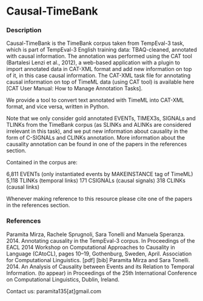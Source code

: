 # Causal-TimeBank

### Description

Causal-TimeBank is the TimeBank corpus taken from TempEval-3 task, which is part of TempEval-3 English training data: TBAQ-cleaned, annotated with causal information. The annotation was performed using the CAT tool (Bartalesi Lenzi et al., 2012), a web-based application with a plugin to import annotated data in CAT-XML format and add new information on top of it, in this case causal information. The CAT-XML task file for annotating causal information on top of TimeML data (using CAT tool) is available here [CAT User Manual: How to Manage Annotation Tasks].

We provide a tool to convert text annotated with TimeML into CAT-XML format, and vice versa, written in Python.

Note that we only consider gold annotated EVENTs, TIMEX3s, SIGNALs and TLINKs from the TimeBank corpus (as SLINKs and ALINKs are considered irrelevant in this task), and we put new information about causality in the form of C-SIGNALs and CLINKs annotation. More information about the causality annotation can be found in one of the papers in the references section.

Contained in the corpus are:

6,811 EVENTs (only instantiated events by MAKEINSTANCE tag of TimeML)
5,118 TLINKs (temporal links)
171 CSIGNALs (causal signals)
318 CLINKs (causal links)

Whenever making reference to this resource please cite one of the papers in the references section.

### References

Paramita Mirza, Rachele Sprugnoli, Sara Tonelli and Manuela Speranza. 2014. Annotating causality in the TempEval-3 corpus. In Proceedings of the EACL 2014 Workshop on Computational Approaches to Causality in Language (CAtoCL), pages 10–19, Gothenburg, Sweden, April. Association for Computational Linguistics. [pdf] [bib]
Paramita Mirza and Sara Tonelli. 2014. An Analysis of Causality between Events and its Relation to Temporal Information. (to appear) in Proceedings of the 25th International Conference on Computational Linguistics, Dublin, Ireland.

Contact us: 
paramita135[at]gmail.com
